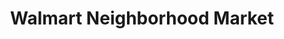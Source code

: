 ---
title: "Walmart Neighborhood Market"
url: /thayer/walmart-neighborhood-market/
shop: supermarket
---